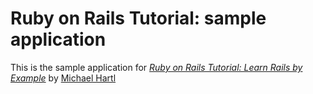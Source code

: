 # Ruby on Rails Tutorial: sample application

This is the sample application for
[*Ruby on Rails Tutorial: Learn Rails by Example*](http://railstutorial.org/) by [Michael Hartl](http://michaelhartl.com/)

